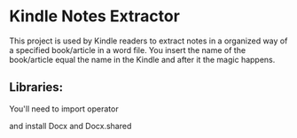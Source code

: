 # Kindle Notes Extractor

This project is used by Kindle readers to extract notes in a organized way of a specified book/article in a word file. 
You insert the name of the book/article equal the name in the Kindle and after it the magic happens.

## Libraries:
You'll need to import
operator

and install
Docx and Docx.shared
